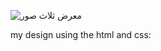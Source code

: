 
![معرض ثلاث صور](https://github.com/misam-kamal/css-html-figma-design-project/assets/112832835/7ad8abb0-6c89-4506-9a07-9f8049a9894b)
 



my design using the html and css:
